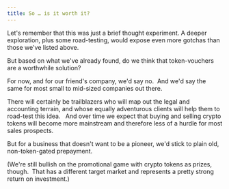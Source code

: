 ```yaml
---
title: So … is it worth it?
---
```

Let's remember that this was just a brief thought experiment. A deeper exploration, plus some road-testing, would expose even more gotchas than those we've listed above. 

But based on what we've already found, do we think that token-vouchers are a worthwhile solution?  

For now, and for our friend's company, we'd say no.  And we'd say the same for most small to mid-sized companies out there.

There will certainly be trailblazers who will map out the legal and accounting terrain, and whose equally adventurous clients will help them to road-test this idea.   And over time we expect that buying and selling crypto tokens will become more mainstream and therefore less of a hurdle for most sales prospects.

But for a business that doesn't want to be a pioneer, we'd stick to plain old, non-token-gated prepayment.

(We're still bullish on the promotional game with crypto tokens as prizes, though.  That has a different target market and represents a pretty strong return on investment.)